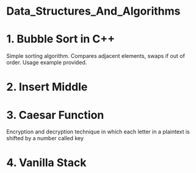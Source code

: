 # Data_Structures_And_Algorithms

# 1. Bubble Sort in C++
Simple sorting algorithm. Compares adjacent elements, swaps if out of order. Usage example provided.
# 2. Insert Middle


# 3. Caesar Function
Encryption and decryption technique  in which each letter in a plaintext is shifted by a number called key
# 4. Vanilla Stack
